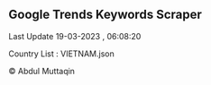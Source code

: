 

## Google Trends Keywords Scraper 
 
Last Update 19-03-2023 , 06:08:20

Country List :
VIETNAM.json



© Abdul Muttaqin 
